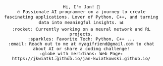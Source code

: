 <p align="center">
  <samp>
    Hi, I'm Jan! 👋 <br>
    🔥 Passionate AI programmer on a journey to create fascinating applications. Lover of Python, C++, and turning data into meaningful insights. 📊  <br>
    :rocket: Currently working on a neural network and RL projects. <br>
    :sparkles: Favorite Tech: Python, C++ ... <br>
    :email:	Reach out to me at myagifriend@gmail.com to chat about AI or share a coding challenge! <br>
    :globe_with_meridians: Web Page: https://jkwiatk1.github.io/jan-kwiatkowski.github.io/ <br>
  </samp>
</p>
